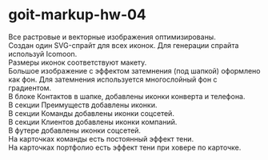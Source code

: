 # goit-markup-hw-04

Все растровые и векторные изображения оптимизированы.</br>
Создан один SVG-спрайт для всех иконок. Для генерации спрайта используй Icomoon.</br>
Размеры иконок соответствуют макету.</br>
Большое изображение с эффектом затемнения (под шапкой) оформлено как фон. Для затемнения используется многослойный фон с градиентом.</br>
В блоке Контактов в шапке, добавлены иконки конверта и телефона.</br>
В секции Преимуществ добавлены иконки.</br>
В секции Команды добавлены иконки соцсетей.</br>
В секции Клиентов добавлены иконки компаний.</br>
В футере добавлены иконки соцсетей.</br>
На карточках команды есть постоянный эффект тени.</br>
На карточках портфолио есть эффект тени при ховере по карточке.</br>
